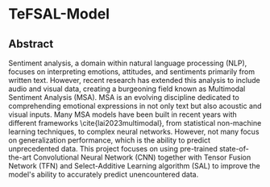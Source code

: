 # TeFSAL-Model

## Abstract
Sentiment analysis, a domain within natural language processing (NLP), focuses on interpreting emotions, attitudes, and sentiments primarily from written text. However, recent research has extended this analysis to include audio and visual data, creating a burgeoning field known as Multimodal Sentiment Analysis (MSA). MSA is an evolving discipline dedicated to comprehending emotional expressions in not only text but also acoustic and visual inputs. Many MSA models have been built in recent years with different frameworks \cite{lai2023multimodal}, from statistical non-machine learning techniques, to complex neural networks. However, not many focus on generalization performance, which is the ability to predict unprecedented data. This project focuses on using pre-trained state-of-the-art Convolutional Neural Network (CNN) together with Tensor Fusion Network (TFN) and Select-Additive Learning algorithm (SAL) to improve the
model's ability to accurately predict unencountered data. 

